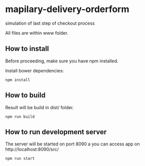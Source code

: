 # mapilary-delivery-orderform
simulation of last step of checkout process

All files are within www folder.

## How to install

Before proceeding, make sure you have npm installed.

Install bower dependencies:

```
npm install
```

## How to build

Result will be build in dist/ folder.

```
npm run build
```

## How to run development server

The server will be started on port 8090 a you can access app on http://localhost:8090/src/

```
npm run start
```

